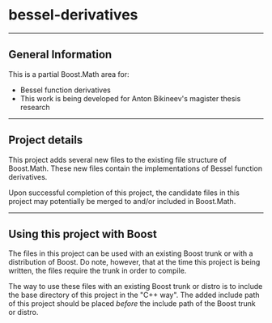 bessel-derivatives
==================

--------------------------------------------------------
General Information
--------------------------------------------------------

This is a partial Boost.Math area for:

* Bessel function derivatives
* This work is being developed for Anton Bikineev's magister thesis research

--------------------------------------------------------
Project details
--------------------------------------------------------

This project adds several new files to the existing file structure
of Boost.Math. These new files contain the implementations of
Bessel function derivatives.

Upon successful completion of this project, the candidate files
in this project may potentially be merged to and/or included
in Boost.Math.

--------------------------------------------------------
Using this project with Boost
--------------------------------------------------------

The files in this project can be used with an existing Boost trunk
or with a distribution of Boost. Do note, however, that at the time
this project is being written, the files require the trunk in order
to compile.

The way to use these files with an existing Boost trunk or distro
is to include the base directory of this project in the "C++ way".
The added include path of this project should be placed *before* the
include path of the Boost trunk or distro.
